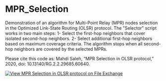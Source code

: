 # MPR_Selection
Demonstration of an algorithm for Multi-Point Relay (MPR) nodes selection in the Optimized Link-State Routing (OLSR) protocol.
The "Selector" script works in two main steps: 
1- Select the first-hop neighbors that cover isolated second-hop neighbors. 
2- Select additional first-hop neighbors based on maximum coverage criteria. 
The algorithm stops when all second-hop neighbors are covered by the selected MPRs.

Please cite this code as: Mahdi Saleh, “MPR Selection in OLSR protocol,” 2020, doi: 10.13140/RG.2.2.29685.60640.

[![View MPR Selection in OLSR protocol on File Exchange](https://www.mathworks.com/matlabcentral/images/matlab-file-exchange.svg)](https://www.mathworks.com/matlabcentral/fileexchange/71079-mpr-selection-in-olsr-protocol)

